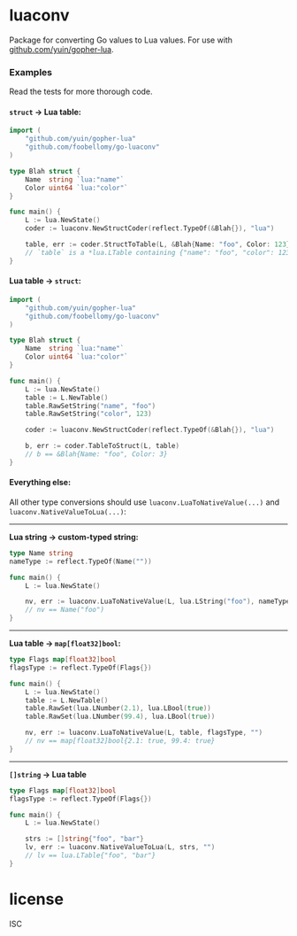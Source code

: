 
# luaconv

Package for converting Go values to Lua values.  For use with [github.com/yuin/gopher-lua](https://github.com/yuin/gopher-lua).

### Examples

Read the tests for more thorough code.

#### `struct` -> Lua table:

```go
import (
    "github.com/yuin/gopher-lua"
    "github.com/foobellomy/go-luaconv"
)

type Blah struct {
    Name  string `lua:"name"`
    Color uint64 `lua:"color"`
}

func main() {
    L := lua.NewState()
    coder := luaconv.NewStructCoder(reflect.TypeOf(&Blah{}), "lua")

    table, err := coder.StructToTable(L, &Blah{Name: "foo", Color: 123})
    // `table` is a *lua.LTable containing {"name": "foo", "color": 123}
}
```



#### Lua table -> `struct`:

```go
import (
    "github.com/yuin/gopher-lua"
    "github.com/foobellomy/go-luaconv"
)

type Blah struct {
    Name  string `lua:"name"`
    Color uint64 `lua:"color"`
}

func main() {
    L := lua.NewState()
    table := L.NewTable()
    table.RawSetString("name", "foo")
    table.RawSetString("color", 123)

    coder := luaconv.NewStructCoder(reflect.TypeOf(&Blah{}), "lua")

    b, err := coder.TableToStruct(L, table)
    // b == &Blah{Name: "foo", Color: 3}
}
```



#### Everything else:

All other type conversions should use `luaconv.LuaToNativeValue(...)` and `luaconv.NativeValueToLua(...)`:

----

**Lua string -> custom-typed string:**

```go
type Name string
nameType := reflect.TypeOf(Name(""))

func main() {
    L := lua.NewState()

    nv, err := luaconv.LuaToNativeValue(L, lua.LString("foo"), nameType, "")
    // nv == Name("foo")
}
```

----

**Lua table -> `map[float32]bool`:**

```go
type Flags map[float32]bool
flagsType := reflect.TypeOf(Flags{})

func main() {
    L := lua.NewState()
    table := L.NewTable()
    table.RawSet(lua.LNumber(2.1), lua.LBool(true))
    table.RawSet(lua.LNumber(99.4), lua.LBool(true))

    nv, err := luaconv.LuaToNativeValue(L, table, flagsType, "")
    // nv == map[float32]bool{2.1: true, 99.4: true}
}
```

----

**`[]string` -> Lua table**

```go
type Flags map[float32]bool
flagsType := reflect.TypeOf(Flags{})

func main() {
    L := lua.NewState()

    strs := []string{"foo", "bar"}
    lv, err := luaconv.NativeValueToLua(L, strs, "")
    // lv == lua.LTable{"foo", "bar"}
}
```


# license

ISC

